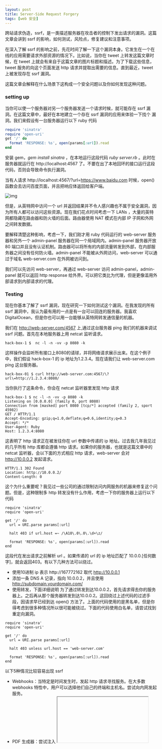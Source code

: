 ```yaml
---
layout: post
title: Server-Side Request Forgery
tags: [web 安全]
---
```

跨站请求伪造，ssrf，是一类描述服务器在攻击者的控制下发出请求的漏洞。这篇文章会讲到 ssrf 的影响，如何测试，风险点，修复建议和注意事项。

在深入了解 ssrf 的影响之前，先花时间了解一下这个漏洞本身。它发生在一个在线的应用需要请求外部资源的情况下。比如说，当你在 tweet 上转发这篇文章时候，在 tweet 上就会有来自于这篇文章的图片标题和描述。为了下载这些信息，tweet 服务的向这个页面发送 http 请求并提取出需要的信息。直到最近，tweet 
上被发现存在 ssrf 漏洞。

这篇文章会解释在什么场景下这构成一个安全问题以及你如何发现这种问题。

### setting up

当你可以使一个服务器对另一个服务器发送一个请求时候，就可能存在 ssrf 漏洞。在这篇文章中，最好在本地建立一个存在 ssrf 漏洞的应用来体验一下找个
漏洞。我们来假设有一台服务器运行以下 ruby 代码

```ruby
require 'sinatra'
require 'open-uri'
get '/' do
  format 'RESPONSE: %s', open(params[:url]).read
end

```
安装 gem，_gem_ _install_ _sinatra_ ，在本地运行这段代码 _ruby_ _server.rb_ 。此时在服务器就运行在  http://localhost:4567 了。不要在出了本地回环的接口运行这段代码，否则会导致命令执行漏洞。

当有人请求 http://localhost:4567/?url=https://www.baidu.com 时候，open()  函数会去访问百度页面，并且把响应体返回给客户端。 


![img](http://p04hnmyh8.bkt.clouddn.com/WechatIMG72.jpeg)

但是，从英特网中访问一个 url 并返回结果并不令人感兴趣也不属于安全漏洞，因为所有人都可以访问这些资源。现在我们花点时间考虑一下 LANs ，大量的英特网都隐藏在路由器和防火墙的后面。路由器使用 NAT 模式在内部 IP 子网和外网之间转发数据。

要解释清楚这种影响，考虑一下，我们刚才用 ruby 代码运行的 web-server 服务器和另外一个 admin-panel 服务器在同一个局域网内。admin-panel 服务器开放 80 端口并且没有认证机制。路由器可以将所有的内部流量转发到外部，在内部服务器之间没有任何防火墙。admin-panel 不能被从外网访问，web-server 可以通过于域名 web-server.com 在外网被访问到。


我们可以先访问 web-server，再通过 web-server 访问 admin-panel，admin-panel 就可以返回 http response 给外界。可以把它类比为代理，但是更像滥用外部请求到内部请求的代理。 

### Testing
现在你基本了解了 ssrf 漏洞，现在研究一下如何测试这个漏洞。在我发现的所有 ssrf 漏洞中，我认为最有用的一点是有一台可以回连的服务器。我喜欢 DigitalOcean，但是你也可以用一台能够从英特网转发通信量的机器。

我们在 http://web-server.com/4567 上,通过这台服务器 ping 我们的机器来调试 ssrf 问题。首先在本地服务器上用 netcat 监听请求。

```
hack-box-1 $  nc -l -n -vv -p 8080 -k 
```

这样操作会监听所有接口上8080的请球，并将网络请求展示出来。在这个例子中，我们假设 hack-box-1 的 ip 地址为1.2.3.4。现在请我们让 web-server.com ping 这台服务器。

```
hack-box-01 $ curl http://web-server.com:4567/\?url\=http://1.2.3.4:8080/
```

当你执行了这条命令，你会在 netcat 监听器里发现 http 请求

```
hack-box-1 $ nc -l -n -vv -p 8080 -k
Listening on [0.0.0.0] (family 0, port 8080)
Connection from [masked] port 8080 [tcp/*] accepted (family 2, sport 45982)
GET / HTTP/1.1
Accept-Encoding: gzip;q=1.0,deflate;q=0.6,identity;q=0.3
Accept: */*
User-Agent: Ruby
Host: 1.2.3.4:8080
```
这表明了 http 请求正在被发往你在 url 参数中传递的 ip 地址。过去我几年我见过的几乎所有 http 库都会遵循 http 请求。如果你的服务器，也就是这篇文章中的 netcat 监听器，会以下面的方式相应 http 请求，web-server 会对 http://10.0.0.2 发起请求。
```
HTTP/1.1 302 Found
Location: http://10.0.0.2/
Content-Length: 0
``` 
这个为什么重要呢？我见过一些公司的通过限制访问内网服务的机器来修复这个问题。但是，这种限制多 http 转发没有什么作用，考虑一下你的服务器上运行以下代码
```
require 'sinatra'
require 'open-uri'

get '/' do
  url = URI.parse params[:url]

  halt 403 if url.host =~ /\A10\.0\.0\.\d+\z/

  format 'RESPONSE: %s', open(params[:url]).read
end
```
这段代在发出请求之前解析 url 。如果传递的 url 的 ip 地址匹配了 10.0.0.[任何数字]，就会返回403。有以下几种方法可以绕过。
* 使用10进制 ip 表示 http://167772162 取代 http://10.0.0.1
* 添加一条 DNS A 记录，指向 10.0.0.2，并且使用 http://subdomain.yourdomain.com/
* 使用转发，下面详细说明
为了通过转发到达10.0.0.2，首先请求得去你的服务器上。之后再从那个服务器转发到达10.0.0.2。这回绕过上述代码的过滤手段，因请求早已经到达 open() 方法了。上面的代码使用的是黑名单，但是你得考虑到很多种情况所以很可能被绕过。下面的代码使用白名单，请尝试找到重定向漏洞。

```
require 'sinatra'
require 'open-uri'

get '/' do
  url = URI.parse params[:url]

  halt 403 unless url.host == 'web-server.com'

  format 'RESPONSE: %s', open(params[:url]).read
end

```
以下5种情况比较容易出现 ssrf
* Webhooks：当特定是时间发生时，发起 http 请求寻找服务。在大多数 webhooks 特性中，用户可以选择他们自己的终端和主机名。尝试向内网发起服务。
* PDF 生成器：尝试注入 <iframe>,\<img>,\<base>,\<script> 等元素或者 CSS 中的 url() 函数指向内网资源。
* 文档解析：
* 超链接：
* 文件上传：不上传文件，发送一个 url 看是否下载 url 里面的内容

### impact
因为 web-server 可以访问 admin-panel，所以攻击者可以获取内网信息并且访问内网服务。但是不是所有的 ssrf 都返回信息，有一种叫做 blind ssrf。
代码如下：

```
require 'sinatra'
require 'open-uri'

get '/' do
  open params[:url]

  'done'
end
```
这种情况只返回字符串 'done'，通常用于服务发现和端口扫描。

_暴露内网和防火墙之后的系统_

一个好的 ssrf 示例可以泄露出没有暴露在外网的系统。如果你想要发现内网服务，以下是私有 ipv4 网络地址。
* 10.0.0.0/8
* 127.0.0.1/32
* 172.16.0.0/12
* 192.168.0.0/16

技巧：为了发现哪一个网络在内部被路由，可以观察相应时间。没有经过路由的网络会迅速被路由器丢弃。内部防火墙规则则会被路由的网络增加RTT。同时，记住路由器跟交换机通常会开启 http 和 ssh 服务，可以尝试在.1和.254 上探测22，80，443，8080，8443端口。

_服务发现和端口扫描_

### piovts
正如你所想的那样，不是所有 ssrf 使用 http 协议。有时候使用了不同的协议或者在转发时候切换成了别的协议。可以使用gopher://protocal协议 




原文：

[https://www.hackerone.com/blog-How-To-Server-Side-Request-Forgery-SSRF](another-page).

